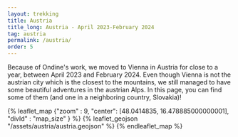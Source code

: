 ```yaml
---
layout: trekking
title: Austria
title_long: Austria - April 2023-February 2024
tag: austria
permalink: /austria/
order: 5
---
```


Because of Ondine's work, we moved to Vienna in Austria for close to a year, between April 2023 and February 2024. Even though Vienna is not the austrian city which is the closest to the mountains, we still managed to have some beautiful adventures in the austrian Alps. In this page, you can find some of them (and one in a neighboring country, Slovakia)!

{% leaflet_map {"zoom" : 9,
"center": [48.0414835, 16.478885000000001],
"divId" : "map_size" } %}
{% leaflet_geojson "/assets/austria/austria.geojson" %}
{% endleaflet_map %}
<br />
